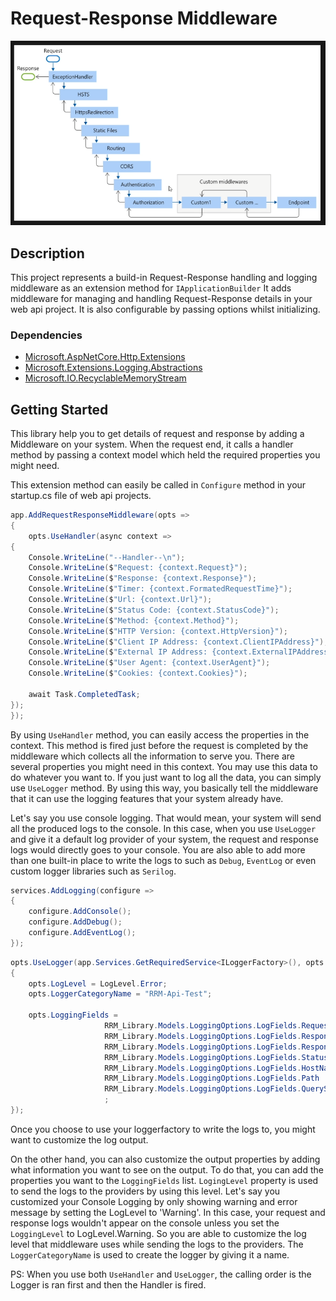 # Request-Response Middleware

![Road Map for the project](https://github.com/alparslanakbas/request-response-nuget-package/blob/main/road-map/request-with-middleware.PNG "Road Map")

## Description

This project represents a build-in Request-Response handling and logging middleware as an extension method for `IApplicationBuilder`
It adds middleware for managing and handling Request-Response details in your web api project. It is also configurable by passing options whilst initializing.

### Dependencies

* [Microsoft.AspNetCore.Http.Extensions](https://www.nuget.org/packages/Microsoft.AspNetCore.Http.Extensions/)
* [Microsoft.Extensions.Logging.Abstractions](https://www.nuget.org/packages/Microsoft.Extensions.Logging.Abstractions/)
* [Microsoft.IO.RecyclableMemoryStream](https://www.nuget.org/packages/Microsoft.IO.RecyclableMemoryStream/)

## Getting Started

This library help you to get details of request and response by adding a Middleware on your system. When the request end, it calls a handler method by passing a context model which held the required properties you might need.

This extension method can easily be called in `Configure` method in your startup.cs file of web api projects.

```csharp
app.AddRequestResponseMiddleware(opts => 
{
    opts.UseHandler(async context =>
{
    Console.WriteLine("--Handler--\n");
    Console.WriteLine($"Request: {context.Request}");
    Console.WriteLine($"Response: {context.Response}");
    Console.WriteLine($"Timer: {context.FormatedRequestTime}");
    Console.WriteLine($"Url: {context.Url}");
    Console.WriteLine($"Status Code: {context.StatusCode}");
    Console.WriteLine($"Method: {context.Method}");
    Console.WriteLine($"HTTP Version: {context.HttpVersion}");
    Console.WriteLine($"Client IP Address: {context.ClientIPAddress}");
    Console.WriteLine($"External IP Address: {context.ExternalIPAddress}");
    Console.WriteLine($"User Agent: {context.UserAgent}");
    Console.WriteLine($"Cookies: {context.Cookies}");

    await Task.CompletedTask;
});
});
```

By using `UseHandler` method, you can easily access the properties in the context. This method is fired just before the request is completed by the middleware which collects all the information to serve you. There are several properties you might need in this context. You may use this data to do whatever you want to. If you just want to log all the data, you can simply use `UseLogger` method. 
By using this way, you basically tell the middleware that it can use the logging features that your system already have.

Let's say you use console logging. That would mean, your system will send all the produced logs to the console. In this case, when you use `UseLogger` and give it a default log provider of your system, the request and response logs would directly goes to your console. You are also able to add more than one built-in place to write the logs to such as `Debug`, `EventLog` or even custom logger libraries such as `Serilog`.

``` csharp
services.AddLogging(configure => 
{
    configure.AddConsole();
    configure.AddDebug();
    configure.AddEventLog();
});
```

```csharp
opts.UseLogger(app.Services.GetRequiredService<ILoggerFactory>(), opts =>
{
    opts.LogLevel = LogLevel.Error;
    opts.LoggerCategoryName = "RRM-Api-Test";

    opts.LoggingFields = 
                     RRM_Library.Models.LoggingOptions.LogFields.Request |
                     RRM_Library.Models.LoggingOptions.LogFields.Response |
                     RRM_Library.Models.LoggingOptions.LogFields.ResponseTime |
                     RRM_Library.Models.LoggingOptions.LogFields.StatusCode |
                     RRM_Library.Models.LoggingOptions.LogFields.HostName |
                     RRM_Library.Models.LoggingOptions.LogFields.Path |
                     RRM_Library.Models.LoggingOptions.LogFields.QueryString 
                     ;
});
```

Once you choose to use your loggerfactory to write the logs to, you might want to customize the log output. 

On the other hand, you can also customize the output properties by adding what information you want to see on the output. To do that, you can add the properties you want to the `LoggingFields` list. `LogingLevel` property is used to send the logs to the providers by using this level. Let's say you customized your Console Logging by only showing warning and error message by setting the LogLevel to 'Warning'. In this case, your request and response logs wouldn't appear on the console unless you set the `LoggingLevel` to LogLevel.Warning. So you are able to customize the log level that middleware uses while sending the logs to the providers. The `LoggerCategoryName` is used to create the logger by giving it a name. 

PS: When you use both `UseHandler` and `UseLogger`, the calling order is the Logger is ran first and then the Handler is fired.

